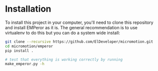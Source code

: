 Installation
============

To install this project in your computer, you'll need to clone this repository and install EMPeror as it is. The general recommendation is to use virtualenv to do this but you can do a system wide install:

``` bash
git clone --recursive https://github.com/ElDeveloper/micromotion.git
cd micromotion/emperor
pip install .

# test that everything is working correctly by running
make_emperor.py -h
```

